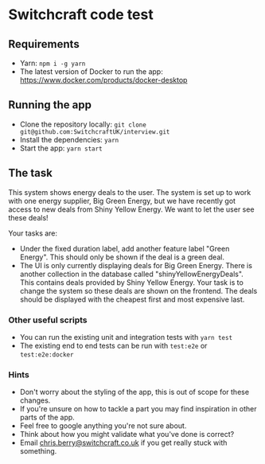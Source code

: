 # Switchcraft code test

## Requirements

- Yarn: `npm i -g yarn`
- The latest version of Docker to run the app: https://www.docker.com/products/docker-desktop

## Running the app

- Clone the repository locally: `git clone git@github.com:SwitchcraftUK/interview.git`
- Install the dependencies: `yarn`
- Start the app: `yarn start`

## The task

This system shows energy deals to the user. The system is set up to work with one energy supplier, Big Green Energy, but we have recently got access to new deals from Shiny Yellow Energy. We want to let the user see these deals!

Your tasks are:
- Under the fixed duration label, add another feature label "Green Energy". This should only be shown if the deal is a green deal.
- The UI is only currently displaying deals for Big Green Energy. There is another collection in the database called "shinyYellowEnergyDeals". This contains deals provided by Shiny Yellow Energy. Your task is to change the system so these deals are shown on the frontend. The deals should be displayed with the cheapest first and most expensive last.

### Other useful scripts

- You can run the existing unit and integration tests with `yarn test`
- The existing end to end tests can be run with `test:e2e` or `test:e2e:docker`

### Hints

- Don't worry about the styling of the app, this is out of scope for these changes.
- If you're unsure on how to tackle a part you may find inspiration in other parts of the app.
- Feel free to google anything you're not sure about.
- Think about how you might validate what you've done is correct?
- Email chris.berry@switchcraft.co.uk if you get really stuck with something.
